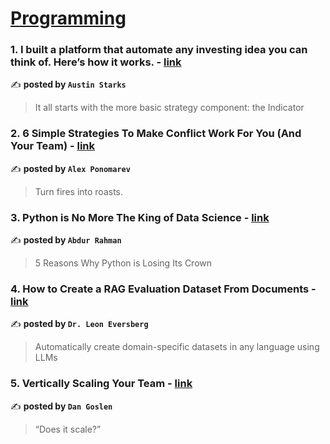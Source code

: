 
<h1><a href=https://medium.com/tag/programming/recommended target="_blank" rel="noopener noreferrer">Programming</a></h1>
<h3>1. I built a platform that automate any investing idea you can think of. Here’s how it works. - <a href="https://medium.com/@austin-starks/i-built-a-platform-that-automate-any-investing-idea-you-can-think-of-heres-how-bbee2c07b6b8" target="_blank" rel="noopener noreferrer">link</a></h3>

✍️ **posted by `Austin Starks`**

<blockquote>It all starts with the more basic strategy component: the Indicator</blockquote>

<h3>2. 6 Simple Strategies To Make Conflict Work For You (And Your Team) - <a href="https://medium.com/engineering-managers-journal/6-strategies-you-can-immediately-use-to-make-conflict-work-for-you-60d77fb0d6a7" target="_blank" rel="noopener noreferrer">link</a></h3>

✍️ **posted by `Alex Ponomarev`**

<blockquote>Turn fires into roasts.</blockquote>

<h3>3. Python is No More The King of Data Science - <a href="https://medium.com/stackademic/is-python-still-the-king-of-data-science-476f1e3191b3" target="_blank" rel="noopener noreferrer">link</a></h3>

✍️ **posted by `Abdur Rahman`**

<blockquote>5 Reasons Why Python is Losing Its Crown</blockquote>

<h3>4. How to Create a RAG Evaluation Dataset From Documents - <a href="https://medium.com/towards-data-science/how-to-create-a-rag-evaluation-dataset-from-documents-140daa3cbe71" target="_blank" rel="noopener noreferrer">link</a></h3>

✍️ **posted by `Dr. Leon Eversberg`**

<blockquote>Automatically create domain-specific datasets in any language using LLMs</blockquote>

<h3>5. Vertically Scaling Your Team - <a href="https://medium.com/@dangoslen/vertically-scaling-your-team-ff5ffc9fc07d" target="_blank" rel="noopener noreferrer">link</a></h3>

✍️ **posted by `Dan Goslen`**

<blockquote>“Does it scale?”</blockquote>

